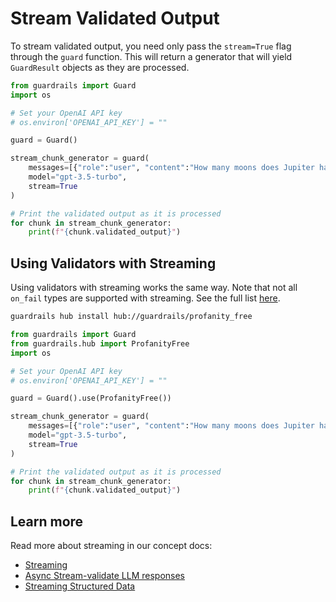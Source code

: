 # Stream Validated Output

To stream validated output, you need only pass the `stream=True` flag through the `guard` function. This will return a generator that will yield `GuardResult` objects as they are processed. 

```python
from guardrails import Guard
import os

# Set your OpenAI API key
# os.environ['OPENAI_API_KEY'] = ""

guard = Guard()

stream_chunk_generator = guard(
    messages=[{"role":"user", "content":"How many moons does Jupiter have?"}],
    model="gpt-3.5-turbo",
    stream=True
)

# Print the validated output as it is processed
for chunk in stream_chunk_generator:
    print(f"{chunk.validated_output}")

```

## Using Validators with Streaming

Using validators with streaming works the same way. Note that not all `on_fail` types are supported with streaming. See the full list [here](/docs/concepts/error_remediation).

```bash
guardrails hub install hub://guardrails/profanity_free
```

```python
from guardrails import Guard
from guardrails.hub import ProfanityFree
import os

# Set your OpenAI API key
# os.environ['OPENAI_API_KEY'] = ""

guard = Guard().use(ProfanityFree())

stream_chunk_generator = guard(
    messages=[{"role":"user", "content":"How many moons does Jupiter have?"}],
    model="gpt-3.5-turbo",
    stream=True
)

# Print the validated output as it is processed
for chunk in stream_chunk_generator:
    print(f"{chunk.validated_output}")
```

## Learn more
Read more about streaming in our concept docs:

- [Streaming](/docs/concepts/streaming)
- [Async Stream-validate LLM responses](/docs/concepts/async_streaming)
- [Streaming Structured Data](/docs/concepts/streaming_structured_data)